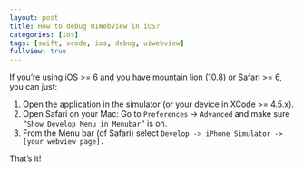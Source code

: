 ```yaml
---
layout: post
title: How to debug UIWebView in iOS?
categories: [ios]
tags: [swift, xcode, ios, debug, uiwebview]
fullview: true
---
```


If you’re using iOS >= 6 and you have mountain lion (10.8) or Safari >= 6, you can just:

1. Open the application in the simulator (or your device in XCode >= 4.5.x).
2. Open Safari on your Mac: Go to `Preferences` -> `Advanced` and make sure `“Show Develop Menu in Menubar”` is on.
3. From the Menu bar (of Safari) select `Develop -> iPhone Simulator -> [your webview page].`

That’s it!

